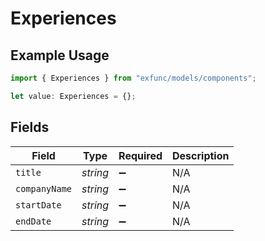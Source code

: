 # Experiences

## Example Usage

```typescript
import { Experiences } from "exfunc/models/components";

let value: Experiences = {};
```

## Fields

| Field              | Type               | Required           | Description        |
| ------------------ | ------------------ | ------------------ | ------------------ |
| `title`            | *string*           | :heavy_minus_sign: | N/A                |
| `companyName`      | *string*           | :heavy_minus_sign: | N/A                |
| `startDate`        | *string*           | :heavy_minus_sign: | N/A                |
| `endDate`          | *string*           | :heavy_minus_sign: | N/A                |